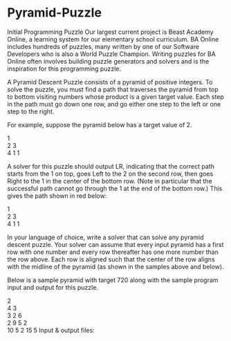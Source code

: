 # Pyramid-Puzzle
Initial Programming Puzzle
Our largest current project is Beast Academy Online, a learning system for our elementary school curriculum. BA Online includes hundreds of puzzles, many written by one of our Software Developers who is also a World Puzzle Champion. Writing puzzles for BA Online often involves building puzzle generators and solvers and is the inspiration for this programming puzzle.

A Pyramid Descent Puzzle consists of a pyramid of positive integers. To solve the puzzle, you must find a path that traverses the pyramid from top to bottom visiting numbers whose product is a given target value. Each step in the path must go down one row, and go either one step to the left or one step to the right.

For example, suppose the pyramid below has a target value of 2.

1        
2        3    
4        1        1

A solver for this puzzle should output LR, indicating that the correct path starts from the 1 on top, goes Left to the 2 on the second row, then goes Right to the 1 in the center of the bottom row. (Note in particular that the successful path cannot go through the 1 at the end of the bottom row.) This gives the path shown in red below:

1        
2        3    
4        1        1

In your language of choice, write a solver that can solve any pyramid descent puzzle. Your solver can assume that every input pyramid has a first row with one number and every row thereafter has one more number than the row above. Each row is aligned such that the center of the row aligns with the midline of the pyramid (as shown in the samples above and below).

Below is a sample pyramid with target 720 along with the sample program input and output for this puzzle.

2                
4        3            
3        2        6        
2        9        5        2    
10        5        2        15        5
Input & output files:
